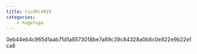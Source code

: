 ```yaml
---
title: ticd6c4019
categories:
    - hogefuga
---
```

0eb44eb4c965d1aab71d1a8573018be7a89c39c84328a0b8c0e822e9b22e1ca6